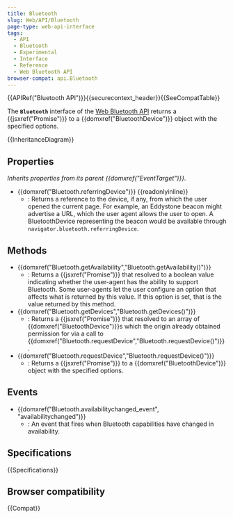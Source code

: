 ```yaml
---
title: Bluetooth
slug: Web/API/Bluetooth
page-type: web-api-interface
tags:
  - API
  - Bluetooth
  - Experimental
  - Interface
  - Reference
  - Web Bluetooth API
browser-compat: api.Bluetooth
---
```

{{APIRef("Bluetooth API")}}{{securecontext_header}}{{SeeCompatTable}}

The **`Bluetooth`** interface of the [Web Bluetooth API](/en-US/docs/Web/API/Web_Bluetooth_API) returns a
{{jsxref("Promise")}} to a {{domxref("BluetoothDevice")}} object with the specified
options.

{{InheritanceDiagram}}

## Properties

_Inherits properties from its parent {{domxref("EventTarget")}}._

- {{domxref("Bluetooth.referringDevice")}} {{readonlyinline}}
  - : Returns a reference to the device, if any, from which the user opened the current
    page. For example, an Eddystone beacon might advertise a URL, which the user agent
    allows the user to open. A BluetoothDevice representing the beacon would be available
    through `navigator.bluetooth.referringDevice`.

## Methods

- {{domxref("Bluetooth.getAvailability","Bluetooth.getAvailability()")}}
  - : Returns a {{jsxref("Promise")}} that resolved to a boolean value indicating
    whether the user-agent has the ability to support Bluetooth. Some user-agents let the
    user configure an option that affects what is returned by this value. If this option
    is set, that is the value returned by this method.
- {{domxref("Bluetooth.getDevices","Bluetooth.getDevices()")}}
  - : Returns a {{jsxref("Promise")}} that resolved to an array of
    {{domxref("BluetoothDevice")}}s which the origin already obtained permission for via a
    call to {{domxref("Bluetooth.requestDevice","Bluetooth.requestDevice()")}}.
- {{domxref("Bluetooth.requestDevice","Bluetooth.requestDevice()")}}
  - : Returns a {{jsxref("Promise")}} to a {{domxref("BluetoothDevice")}} object with the
    specified options.

## Events

- {{domxref("Bluetooth.availabilitychanged_event", "availabilitychanged")}}
  - : An event that fires when Bluetooth capabilities have changed in availability.

## Specifications

{{Specifications}}

## Browser compatibility

{{Compat}}
